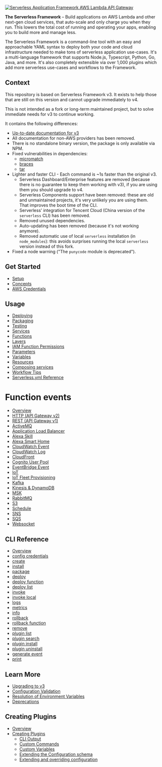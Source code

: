 [![Serverless Application Framework AWS Lambda API Gateway](https://s3.amazonaws.com/assets.github.serverless/readme-serverless-framework.gif)](https://serverless.com)

**The Serverless Framework** – Build applications on AWS Lambda and other next-gen cloud services, that auto-scale and only charge you when they run. This lowers the total cost of running and operating your apps, enabling you to build more and manage less.

The Serverless Framework is a command-line tool with an easy and approachable YAML syntax to deploy both your code and cloud infrastructure needed to make tons of serverless application use-cases. It's a multi-language framework that supports Node.js, Typescript, Python, Go, Java, and more. It's also completely extensible via over 1,000 plugins which add more serverless use-cases and workflows to the Framework.

## Context

This repository is based on Serverless Framework v3. It exists to help those that are still on this version and cannot upgrade immediately to v4.

This is not intended as a fork or long-term maintained project, but to solve immediate needs for v3 to continue working.

It contains the following differences:

- [Up-to-date documentation for v3](./docs)
- All documentation for non-AWS providers has been removed.
- There is no standalone binary version, the package is only available via NPM.
- Fixed vulnerabilities in dependencies:
  - [micromatch](https://github.com/serverless/serverless/issues/12482)
  - [braces](https://github.com/serverless/serverless/issues/12481)
  - [tar](https://github.com/serverless/serverless/issues/12422)
- Lighter and faster CLI - Each command is ~1s faster than the original v3.
  - Serverless Dashboard/Enterprise features are removed (because there is no guarantee to keep them working with v3), if you are using them you should upgrade to v4.
  - Serverless Components support have been removed: these are old and unmaintained projects, it's very unlikely you are using them. That improves the boot time of the CLI.
  - Serverless' integration for Tencent Cloud (China version of the `serverless` CLI) has been removed.
  - Removed unused dependencies. 
  - Auto-updating has been removed (because it's not working anymore).
  - Removed automatic use of local `serverless` installation (in `node_modules`): this avoids surprises running the local `serverless` version instead of this fork.
- Fixed a node warning ("The `punycode` module is deprecated").

## Get Started

- [Setup](./docs/getting-started.md)
- [Concepts](./docs/guides/intro.md)
- [AWS Credentials](./docs/guides/credentials.md)

## Usage

- [Deploying](./docs/guides/deploying.md)
- [Packaging](./docs/guides/packaging.md)
- [Testing](./docs/guides/testing.md)
- [Services](./docs/guides/services.md)
- [Functions](./docs/guides/functions.md)
- [Layers](./docs/guides/layers.md)
- [IAM Function Permissions](./docs/guides/iam.md)
- [Parameters](./docs/guides/parameters.md)
- [Variables](./docs/guides/variables.md)
- [Resources](./docs/guides/resources.md)
- [Composing services](./docs/guides/compose.md)
- [Workflow Tips](./docs/guides/workflow.md)
- [Serverless.yml Reference](./docs/guides/serverless.yml)

# Function events

- [Overview](./docs/guides/events.md)
- [HTTP (API Gateway v2)](./docs/events/http-api.md)
- [REST (API Gateway v1)](./docs/events/apigateway.md)
- [ActiveMQ](./docs/events/activemq.md)
- [Application Load Balancer](./docs/events/alb.md)
- [Alexa Skill](./docs/events/alexa-skill.md)
- [Alexa Smart Home](./docs/events/alexa-smart-home.md)
- [CloudWatch Event](./docs/events/cloudwatch-event.md)
- [CloudWatch Log](./docs/events/cloudwatch-log.md)
- [CloudFront](./docs/events/cloudfront.md)
- [Cognito User Pool](./docs/events/cognito-user-pool.md)
- [EventBridge Event](./docs/events/event-bridge.md)
- [IoT](./docs/events/iot.md)
- [IoT Fleet Provisioning](./docs/events/iot-fleet-provisioning.md)
- [Kafka](./docs/events/kafka.md)
- [Kinesis & DynamoDB](./docs/events/streams.md)
- [MSK](./docs/events/msk.md)
- [RabbitMQ](./docs/events/rabbitmq.md)
- [S3](./docs/events/s3.md)
- [Schedule](./docs/events/schedule.md)
- [SNS](./docs/events/sns.md)
- [SQS](./docs/events/sqs.md)
- [Websocket](./docs/events/websocket.md)

## CLI Reference

- [Overview](./docs/cli-reference)
- [config credentials](./docs/cli-reference/config-credentials.md)
- [create](./docs/cli-reference/create.md)
- [install](./docs/cli-reference/install.md)
- [package](./docs/cli-reference/package.md)
- [deploy](./docs/cli-reference/deploy.md)
- [deploy function](./docs/cli-reference/deploy-function.md)
- [deploy list](./docs/cli-reference/deploy-list.md)
- [invoke](./docs/cli-reference/invoke.md)
- [invoke local](./docs/cli-reference/invoke-local.md)
- [logs](./docs/cli-reference/logs.md)
- [metrics](./docs/cli-reference/metrics.md)
- [info](./docs/cli-reference/info.md)
- [rollback](./docs/cli-reference/rollback.md)
- [rollback function](./docs/cli-reference/rollback-function.md)
- [remove](./docs/cli-reference/remove.md)
- [plugin list](./docs/cli-reference/plugin-list.md)
- [plugin search](./docs/cli-reference/plugin-search.md)
- [plugin install](./docs/cli-reference/plugin-install.md)
- [plugin uninstall](./docs/cli-reference/plugin-uninstall.md)
- [generate event](./docs/cli-reference/generate-event.md)
- [print](./docs/cli-reference/print.md)

## Learn More

- [Upgrading to v3](./docs/guides/upgrading-v3.md)
- [Configuration Validation](./docs/guides/configuration-validation.md)
- [Resolution of Environment Variables](./docs/guides/environment-variables.md)
- [Deprecations](./docs/guides/deprecations.md)

## Creating Plugins

- [Overview](./docs/guides/plugins/README.md)
- [Creating Plugins](./docs/guides/plugins/creating-plugins.md)
  - [CLI Output](./docs/guides/plugins/cli-output.md)
  - [Custom Commands](./docs/guides/plugins/custom-commands.md)
  - [Custom Variables](./docs/guides/plugins/custom-variables.md)
  - [Extending the Configuration schema](./docs/guides/plugins/custom-configuration.md)
  - [Extending and overriding configuration](./docs/guides/plugins/extending-configuration.md)
